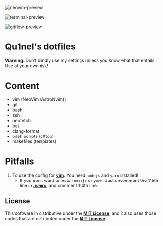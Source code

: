 ![neovim-preview](https://github.com/Qu1nel/DotFiles/blob/github/.github/preview-neovim.png)

![terminal-preview](https://github.com/Qu1nel/DotFiles/blob/github/.github/preview-terminal-welcom-screen.png)

![gitflow-preview](https://github.com/Qu1nel/DotFiles/blob/github/.github/preview-git-flow.png)

# Qu1nel's dotfiles

**Warning**: Don’t blindly use my settings unless you know what that entails. Use at your own risk!

# Content

- vim (NeoVim (AstroNvim))
- git
- bash
- zsh
- neofetch
- bat
- clang-format
- bash scripts (offtop)
- makefiles (templates)

# Pitfalls

1. To use the config for **[vim](./vim/)**. You need `nodejs` and `yarn` installed!
   - If you don't want to install `nodejs` or `yarn`. Just uncomment the 115th line in **_[.vimrc](./vim/.vimrc)_**, and comment 114th line.

## License

This software in distributive under the **[MIT License](./LICENSE)**, and it also uses those codes that are distributed under the **[MIT License](./LICENSE)**.
